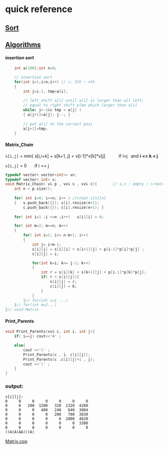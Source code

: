 # quick reference

## [Sort](#sorts)
## [Algorithms](#algorithms)

<a name="sorts"/>

#### insertion sort
```c++
	int a[100];int n=0;

	// insertion sort
	for(int i=1;i<n;i++) // i: 2th ~ nth
	{
		int j=i-1, tmp=a[i];
		
		// left shift a[i] until a[i] is larger than all left;
		// equal to right shift elem which larger than a[i]
		while( j>-1&& tmp < a[j] )
		{ a[j+1]=a[j]; j--;	}
		
		// put a[i] to the correct posi
		a[j+1]=tmp; 
	}
```

<a name="algorithms"/>

#### Matrix_Chain

 `s[i,j]` =  min{ s[i,i+k] + s[k+1, j] + v[i-1]*v[k]*v[j] &ensp;&ensp;&ensp;&ensp;&ensp; if i<j	&ensp;and   **i <= k < j**
 
`s[i,j]` = 0 &ensp;&ensp;&ensp;if i == j
      

```c++
typedef vector< vector<int>> vv;
typedef vector< int> v;
void Matrix_Chain( v& p , vv& s , vv& c){		// s,c : empty ; s:matrix ; c:multi order
	int n = p.size();
	
	for( int i=0; i<=n; i++ ) //creat s[n][n] 	
	{	s.push_back({}); s[i].resize(n+1);
		c.push_back({}); c[i].resize(n+1); }
	
	for( int i=1 ;i <=n ;i++)	s[i][i] = 0;	

	for( int m=2; m<=n; m++)
	{
		for( int i=1; i<= n-m+1; i++)
		{
			int j= i+m-1;
			s[i][j] = s[i][i] + s[i+1][j] + p[i-1]*p[i]*p[j] ;
			c[i][j] = i;

			for(int k=i; k<= j-1; k++)
			{
				int r = s[i][k] + s[k+1][j] + p[i-1]*p[k]*p[j];
				if( r < s[i][j]){  
					s[i][j] = r;
					c[i][j] = k;
				} 
			}
		}// for(int i=1 ...)
	}// for(int m=2...)
}// void Matrix
```

#### Print_Parents
```c++
void Print_Parents(vv& c, int i, int j){
	if( i==j) cout<<'A' ;

	else{
		cout <<'(' ;
		Print_Parents(c , i, c[i][j]);
		Print_Parents(c ,c[i][j]+1 , j);
		cout <<')' ;
	}
}
```
### output:
	s[i][j]:
    0     0     0     0     0     0     0
    0     0   200  1200   320  1320  4280
    0     0     0   400   240   640  3804
    0     0     0     0   200   700  3830
    0     0     0     0     0  2000  4620
    0     0     0     0     0     0  3300
    0     0     0     0     0     0     0
	((A(A(AA)))A)
[Matrix.cpp]()
